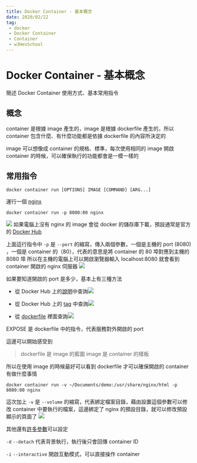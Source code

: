 ```yaml
---
title: Docker Container - 基本概念
date: 2020/02/22
tag: 
 - docker
 - Docker Container
 - Container
 - w3HexSchool
---
```

# Docker Container - 基本概念

簡述 Docker Container 使用方式、基本常用指令

## 概念
container 是根據 image 產生的，image 是根據 dockerfile 產生的，所以 container 包含什麼、有什麼功能都是依據 dockerfile 的內容所決定的

image 可以想像成 container 的規格、標準，每次使用相同的 image 開啟 container 的時候，可以確保執行的功能都會是一模一樣的

## 常用指令
```docker
docker container run [OPTIONS] IMAGE [COMMAND] [ARG...]
```
運行一個 [nginx](https://hub.docker.com/_/nginx?tab=description)
```docker
docker container run -p 8080:80 nginx
```
![](nginx1.png)
如果電腦上沒有 nginx 的 image 會從 docker 的儲存庫下載，預設通常是官方的 [Docker Hub](https://hub.docker.com/)

上面這行指令中 `-p` 是 `--port` 的縮寫，傳入兩個參數，一個是主機的 port (8080) ，一個是 container 的（80），代表的意思是將 container 的 80 埠對應到主機的 8080 埠
所以在主機的電腦上可以開啟瀏覽器輸入 localhost:8080 就會看到 container 開啟的 nginx 伺服器
![](nginx2.png)

如果要知道開啟的 port 是多少，基本上有三種方法
- 從 Docker Hub 上的[說明](https://hub.docker.com/_/nginx?tab=description)中查詢![](dhub1.png)

- 從 Docker Hub 上的 [tag](https://hub.docker.com/layers/nginx/library/nginx/latest/images/sha256-d7ffce801c3c92dac436bc5dc65235384dcc1b6bbb8210ccb65f466f975f8f88?context=explore) 中查詢![](dhub2.png)

- 從 [dockerfile](https://github.com/nginxinc/docker-nginx/blob/5971de30c487356d5d2a2e1a79e02b2612f9a72f/mainline/buster/Dockerfile) 裡面查詢![](dhub3.png)

EXPOSE 是 dockerfile 中的指令，代表服務對外開啟的 port

這邊可以開始感受到
>dockerfile 是 image 的藍圖
>image 是 container 的樣板

所以在使用 image 的時候最好可以看到 dockerfile 才可以確保開啟的 container 有做什麼事情

```
docker container run -v ~/Documents/demo:/usr/share/nginx/html -p 8080:80 nginx
```
這次加上 `-v` 是 `--volume` 的縮寫，代表綁定檔案目錄，藉由設置這個參數可以修改 container 中要執行的檔案，這邊綁定了 nginx 的預設目錄，就可以修改預設顯示的頁面了
![](nginx3.png)

其他還有[許多參數](https://docs.docker.com/engine/reference/commandline/container_run/)可以設定

`-d` `--detach` 代表背景執行，執行後只會回傳 container ID

`-i` `--interactive` 開啟互動模式，可以直接操作 container
